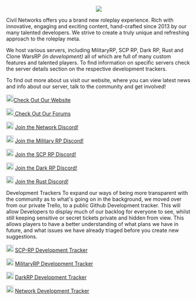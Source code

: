 <p align="center">
  <img src="https://i.imgur.com/LfHPWyv.png" />
</p>

Civil Networks offers you a brand new roleplay experience. Rich with innovative, engaging and exciting content, hand-crafted since 2013 by our many talented developers. We strive to create a truly unique and refreshing approach to the roleplay meta.

We host various servers, including MilitaryRP, SCP RP, Dark RP, Rust and Clone WarsRP *(in development)* all of which are full of many custom features and talented players. To find information on specific servers check the server details section on the respective development trackers.

To find out more about us visit our website, where you can view latest news and info about our server, talk to the community and get involved!

<img src="https://civilnetworks.net/community/data/assets/logo/cn_logo_transparent_64.png" width="20" height="20">[Check Out Our Website](https://civilnetworks.net/)

<img src="https://civilnetworks.net/community/data/assets/logo/cn_logo_transparent_64.png" width="20" height="20">[   Check Out Our Forums](https://civilnetworks.net/community/)

<img src="https://assets-global.website-files.com/6257adef93867e50d84d30e2/625e5fcef7ab80b8c1fe559e_Discord-Logo-Color.png" width="20" height="20"> [Join the Network Discord!](https://discord.gg/civilnetworks)

<img src="https://assets-global.website-files.com/6257adef93867e50d84d30e2/625e5fcef7ab80b8c1fe559e_Discord-Logo-Color.png" width="20" height="20"> [Join the Military RP Discord!](https://discord.gg/fYfNswGrnZ)

<img src="https://assets-global.website-files.com/6257adef93867e50d84d30e2/625e5fcef7ab80b8c1fe559e_Discord-Logo-Color.png" width="20" height="20"> [Join the SCP RP Discord!](https://discord.gg/McbB6e2UFq)

<img src="https://assets-global.website-files.com/6257adef93867e50d84d30e2/625e5fcef7ab80b8c1fe559e_Discord-Logo-Color.png" width="20" height="20"> [Join the Dark RP Discord!](https://discord.gg/kYyrHU4hhN)

<img src="https://assets-global.website-files.com/6257adef93867e50d84d30e2/625e5fcef7ab80b8c1fe559e_Discord-Logo-Color.png" width="20" height="20"> [Join the Rust Discord!](https://discord.gg/ytf3m8Vuh9)

Development Trackers
To expand our ways of being more transparent with the community as to what's going on in the background, we moved over from our private Trello, to a public Github Development tracker. This will allow Developers to display much of our backlog for everyone to see, whilst still keeping sensitive or secret tickets private and hidden from view. This allows players to have a better understanding of what plans we have in future, and what issues we have already triaged before you create new suggestions.

<img src="https://raw.githubusercontent.com/FortAwesome/Font-Awesome/d3a7818c253fcbafff9ebd1d4abb2866c192e1d7/svgs/brands/github.svg" width="20" height="20"> [SCP-RP Development Tracker](https://github.com/orgs/civilnetworks-projects/projects/3)

<img src="https://raw.githubusercontent.com/FortAwesome/Font-Awesome/d3a7818c253fcbafff9ebd1d4abb2866c192e1d7/svgs/brands/github.svg" width="20" height="20"> [MilitaryRP Development Tracker](https://github.com/orgs/civilnetworks-projects/projects/1)

<img src="https://raw.githubusercontent.com/FortAwesome/Font-Awesome/d3a7818c253fcbafff9ebd1d4abb2866c192e1d7/svgs/brands/github.svg" width="20" height="20"> [DarkRP Development Tracker](https://github.com/orgs/civilnetworks-projects/projects/5)

<img src="https://raw.githubusercontent.com/FortAwesome/Font-Awesome/d3a7818c253fcbafff9ebd1d4abb2866c192e1d7/svgs/brands/github.svg" width="20" height="20"> [Network Development Tracker](https://github.com/orgs/civilnetworks-projects/projects/9)